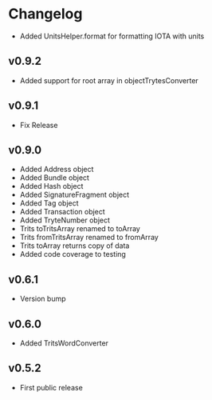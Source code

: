 # Changelog

* Added UnitsHelper.format for formatting IOTA with units

## v0.9.2

* Added support for root array in objectTrytesConverter

## v0.9.1

* Fix Release

## v0.9.0

* Added Address object
* Added Bundle object
* Added Hash object
* Added SignatureFragment object
* Added Tag object
* Added Transaction object
* Added TryteNumber object
* Trits toTritsArray renamed to toArray
* Trits fromTritsArray renamed to fromArray
* Trits toArray returns copy of data
* Added code coverage to testing

## v0.6.1

* Version bump

## v0.6.0

* Added TritsWordConverter

## v0.5.2

* First public release
